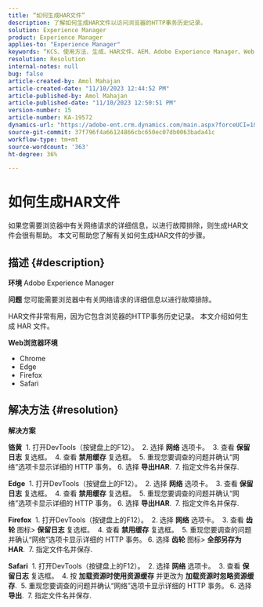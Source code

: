 ```yaml
---
title: “如何生成HAR文件”
description: 了解如何生成HAR文件以访问浏览器的HTTP事务历史记录。
solution: Experience Manager
product: Experience Manager
applies-to: "Experience Manager"
keywords: “KCS、使用方法、生成、HAR文件、AEM、Adobe Experience Manager、Web浏览器、Safari、Firefox、Edge、Chrome”
resolution: Resolution
internal-notes: null
bug: false
article-created-by: Amol Mahajan
article-created-date: "11/10/2023 12:44:52 PM"
article-published-by: Amol Mahajan
article-published-date: "11/10/2023 12:50:51 PM"
version-number: 15
article-number: KA-19572
dynamics-url: "https://adobe-ent.crm.dynamics.com/main.aspx?forceUCI=1&pagetype=entityrecord&etn=knowledgearticle&id=4a68cdea-c67f-ee11-8179-6045bd006b25"
source-git-commit: 37f796f4a66124866cbc650ec07db0063bada41c
workflow-type: tm+mt
source-wordcount: '363'
ht-degree: 36%

---
```


# 如何生成HAR文件


如果您需要浏览器中有关网络请求的详细信息，以进行故障排除，则生成HAR文件会很有帮助。 本文可帮助您了解有关如何生成HAR文件的步骤。

## 描述 {#description}


<b>环境</b>
Adobe Experience Manager

<b>问题</b>
您可能需要浏览器中有关网络请求的详细信息以进行故障排除。

HAR文件非常有用，因为它包含浏览器的HTTP事务历史记录。 本文介绍如何生成 HAR 文件。

<b>Web浏览器环境</b>

- Chrome
- Edge
- Firefox
- Safari



## 解决方法 {#resolution}


<b>解决方案</b>

<b>铬黄</b>
 1. 打开DevTools（按键盘上的F12）。
 2. 选择 <b>网络</b> 选项卡。
 3. 查看 <b>保留日志</b> 复选框。
 4. 查看 <b>禁用缓存</b> 复选框。
 5. 重现您要调查的问题并确认“网络”选项卡显示详细的 HTTP 事务。 6. 选择 <b>导出HAR</b>.
 7. 指定文件名并保存.

<b>Edge</b>
 1. 打开DevTools（按键盘上的F12）。
 2. 选择 <b>网络</b> 选项卡。
 3. 查看 <b>保留日志</b> 复选框。
 4. 查看 <b>禁用缓存</b> 复选框。
 5. 重现您要调查的问题并确认“网络”选项卡显示详细的 HTTP 事务。 6. 选择 <b>导出HAR</b>.
 7. 指定文件名并保存.

<b>Firefox</b>
 1. 打开DevTools（按键盘上的F12）。
 2. 选择 <b>网络</b> 选项卡。
 3. 查看 <b>齿轮</b> 图标> <b>保留日志</b> 复选框。
 4. 查看 <b>禁用缓存</b> 复选框。
 5. 重现您要调查的问题并确认“网络”选项卡显示详细的 HTTP 事务。 6. 选择 <b>齿轮</b> 图标> <b>全部另存为HAR</b>.
 7. 指定文件名并保存.

<b>Safari</b>
 1. 打开DevTools（按键盘上的F12）。
 2. 选择 <b>网络</b> 选项卡。
 3. 查看 <b>保留日志</b> 复选框。
 4. 按 <b>加载资源时使用资源缓存</b> 并更改为 <b>加载资源时忽略资源缓存</b>.
 5. 重现您要调查的问题并确认“网络”选项卡显示详细的 HTTP 事务。 6. 选择 <b>导出</b>.
 7. 指定文件名并保存.
